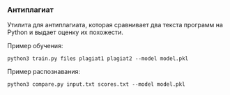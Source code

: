 ### Антиплагиат
Утилита для антиплагиата, которая сравнивает два текста программ на Python и выдает оценку их похожести.

Пример обучения:
```
python3 train.py files plagiat1 plagiat2 --model model.pkl
```

Пример распознавания:
```
python3 compare.py input.txt scores.txt --model model.pkl
```
